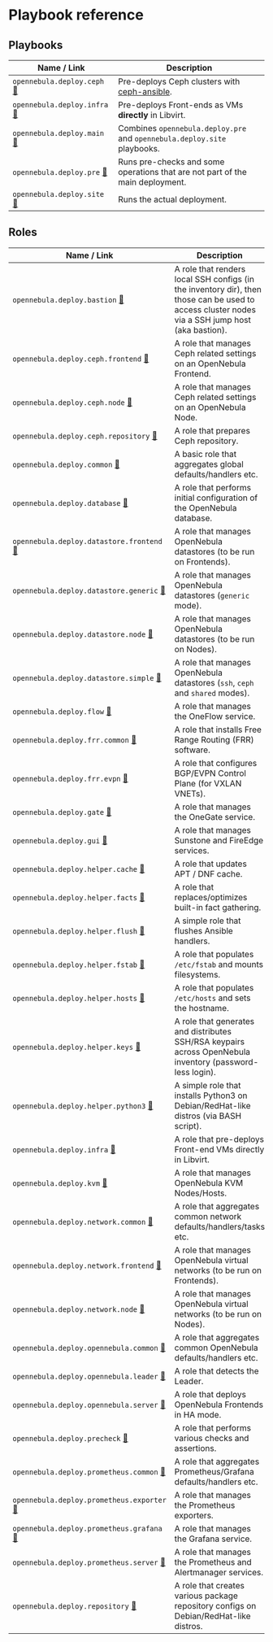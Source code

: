 [//]: # ( vim: set nowrap : )

# Playbook reference

## Playbooks

| Name / Link | Description |
|-------------|-------------|
| `opennebula.deploy.ceph`  [&#x1F517;](https://github.com/OpenNebula/one-deploy/blob/master/playbooks/ceph.yml)  | Pre-deploys Ceph clusters with [ceph-ansible](https://github.com/ceph/ceph-ansible). |
| `opennebula.deploy.infra` [&#x1F517;](https://github.com/OpenNebula/one-deploy/blob/master/playbooks/infra.yml) | Pre-deploys Front-ends as VMs **directly** in Libvirt.                               |
| `opennebula.deploy.main`  [&#x1F517;](https://github.com/OpenNebula/one-deploy/blob/master/playbooks/main.yml)  | Combines `opennebula.deploy.pre` and `opennebula.deploy.site` playbooks.             |
| `opennebula.deploy.pre`   [&#x1F517;](https://github.com/OpenNebula/one-deploy/blob/master/playbooks/pre.yml)   | Runs pre-checks and some operations that are not part of the main deployment.        |
| `opennebula.deploy.site`  [&#x1F517;](https://github.com/OpenNebula/one-deploy/blob/master/playbooks/site.yml)  | Runs the actual deployment.                                                          |

## Roles

| Name / Link | Description |
|-------------|-------------|
| `opennebula.deploy.bastion` [&#x1F517;](https://github.com/OpenNebula/one-deploy/blob/master/roles/bastion/README.md) | A role that renders local SSH configs (in the inventory dir), then those can be used to access cluster nodes via a SSH jump host (aka bastion). |
| `opennebula.deploy.ceph.frontend` [&#x1F517;](https://github.com/OpenNebula/one-deploy/blob/master/roles/ceph/frontend/README.md) | A role that manages Ceph related settings on an OpenNebula Frontend. |
| `opennebula.deploy.ceph.node` [&#x1F517;](https://github.com/OpenNebula/one-deploy/blob/master/roles/ceph/node/README.md) | A role that manages Ceph related settings on an OpenNebula Node. |
| `opennebula.deploy.ceph.repository` [&#x1F517;](https://github.com/OpenNebula/one-deploy/blob/master/roles/ceph/repository/README.md) | A role that prepares Ceph repository. |
| `opennebula.deploy.common` [&#x1F517;](https://github.com/OpenNebula/one-deploy/blob/master/roles/common/README.md) | A basic role that aggregates global defaults/handlers etc. |
| `opennebula.deploy.database` [&#x1F517;](https://github.com/OpenNebula/one-deploy/blob/master/roles/database/README.md) | A role that performs initial configuration of the OpenNebula database. |
| `opennebula.deploy.datastore.frontend` [&#x1F517;](https://github.com/OpenNebula/one-deploy/blob/master/roles/datastore/frontend/README.md) | A role that manages OpenNebula datastores (to be run on Frontends). |
| `opennebula.deploy.datastore.generic` [&#x1F517;](https://github.com/OpenNebula/one-deploy/blob/master/roles/datastore/generic/README.md) | A role that manages OpenNebula datastores (`generic` mode). |
| `opennebula.deploy.datastore.node` [&#x1F517;](https://github.com/OpenNebula/one-deploy/blob/master/roles/datastore/node/README.md) | A role that manages OpenNebula datastores (to be run on Nodes). |
| `opennebula.deploy.datastore.simple` [&#x1F517;](https://github.com/OpenNebula/one-deploy/blob/master/roles/datastore/simple/README.md) | A role that manages OpenNebula datastores (`ssh`, `ceph` and `shared` modes). |
| `opennebula.deploy.flow` [&#x1F517;](https://github.com/OpenNebula/one-deploy/blob/master/roles/flow/README.md) | A role that manages the OneFlow service. |
| `opennebula.deploy.frr.common` [&#x1F517;](https://github.com/OpenNebula/one-deploy/blob/master/roles/frr/common/README.md) | A role that installs Free Range Routing (FRR) software. |
| `opennebula.deploy.frr.evpn` [&#x1F517;](https://github.com/OpenNebula/one-deploy/blob/master/roles/frr/evpn/README.md) | A role that configures BGP/EVPN Control Plane (for VXLAN VNETs). |
| `opennebula.deploy.gate` [&#x1F517;](https://github.com/OpenNebula/one-deploy/blob/master/roles/gate/README.md) | A role that manages the OneGate service. |
| `opennebula.deploy.gui` [&#x1F517;](https://github.com/OpenNebula/one-deploy/blob/master/roles/gui/README.md) | A role that manages Sunstone and FireEdge services. |
| `opennebula.deploy.helper.cache` [&#x1F517;](https://github.com/OpenNebula/one-deploy/blob/master/roles/helper/cache/README.md) | A role that updates APT / DNF cache. |
| `opennebula.deploy.helper.facts` [&#x1F517;](https://github.com/OpenNebula/one-deploy/blob/master/roles/helper/facts/README.md) | A role that replaces/optimizes built-in fact gathering. |
| `opennebula.deploy.helper.flush` [&#x1F517;](https://github.com/OpenNebula/one-deploy/blob/master/roles/helper/flush/README.md) | A simple role that flushes Ansible handlers. |
| `opennebula.deploy.helper.fstab` [&#x1F517;](https://github.com/OpenNebula/one-deploy/blob/master/roles/helper/fstab/README.md) | A role that populates `/etc/fstab` and mounts filesystems. |
| `opennebula.deploy.helper.hosts` [&#x1F517;](https://github.com/OpenNebula/one-deploy/blob/master/roles/helper/hosts/README.md) | A role that populates `/etc/hosts` and sets the hostname. |
| `opennebula.deploy.helper.keys` [&#x1F517;](https://github.com/OpenNebula/one-deploy/blob/master/roles/helper/keys/README.md) | A role that generates and distributes SSH/RSA keypairs across OpenNebula inventory (password-less login). |
| `opennebula.deploy.helper.python3` [&#x1F517;](https://github.com/OpenNebula/one-deploy/blob/master/roles/helper/python3/README.md) | A simple role that installs Python3 on Debian/RedHat-like distros (via BASH script). |
| `opennebula.deploy.infra` [&#x1F517;](https://github.com/OpenNebula/one-deploy/blob/master/roles/infra/README.md) | A role that pre-deploys Front-end VMs directly in Libvirt. |
| `opennebula.deploy.kvm` [&#x1F517;](https://github.com/OpenNebula/one-deploy/blob/master/roles/kvm/README.md) | A role that manages OpenNebula KVM Nodes/Hosts. |
| `opennebula.deploy.network.common` [&#x1F517;](https://github.com/OpenNebula/one-deploy/blob/master/roles/network/common/README.md) | A role that aggregates common network defaults/handlers/tasks etc. |
| `opennebula.deploy.network.frontend` [&#x1F517;](https://github.com/OpenNebula/one-deploy/blob/master/roles/network/frontend/README.md) | A role that manages OpenNebula virtual networks (to be run on Frontends). |
| `opennebula.deploy.network.node` [&#x1F517;](https://github.com/OpenNebula/one-deploy/blob/master/roles/network/node/README.md) | A role that manages OpenNebula virtual networks (to be run on Nodes). |
| `opennebula.deploy.opennebula.common` [&#x1F517;](https://github.com/OpenNebula/one-deploy/blob/master/roles/opennebula/common/README.md) | A role that aggregates common OpenNebula defaults/handlers etc. |
| `opennebula.deploy.opennebula.leader` [&#x1F517;](https://github.com/OpenNebula/one-deploy/blob/master/roles/opennebula/leader/README.md) | A role that detects the Leader. |
| `opennebula.deploy.opennebula.server` [&#x1F517;](https://github.com/OpenNebula/one-deploy/blob/master/roles/opennebula/server/README.md) | A role that deploys OpenNebula Frontends in HA mode. |
| `opennebula.deploy.precheck` [&#x1F517;](https://github.com/OpenNebula/one-deploy/blob/master/roles/precheck/README.md) | A role that performs various checks and assertions. |
| `opennebula.deploy.prometheus.common` [&#x1F517;](https://github.com/OpenNebula/one-deploy/blob/master/roles/prometheus/common/README.md) | A role that aggregates Prometheus/Grafana defaults/handlers etc. |
| `opennebula.deploy.prometheus.exporter` [&#x1F517;](https://github.com/OpenNebula/one-deploy/blob/master/roles/prometheus/exporter/README.md) | A role that manages the Prometheus exporters. |
| `opennebula.deploy.prometheus.grafana` [&#x1F517;](https://github.com/OpenNebula/one-deploy/blob/master/roles/prometheus/grafana/README.md) | A role that manages the Grafana service. |
| `opennebula.deploy.prometheus.server` [&#x1F517;](https://github.com/OpenNebula/one-deploy/blob/master/roles/prometheus/server/README.md) | A role that manages the Prometheus and Alertmanager services. |
| `opennebula.deploy.repository` [&#x1F517;](https://github.com/OpenNebula/one-deploy/blob/master/roles/repository/README.md) | A role that creates various package repository configs on Debian/RedHat-like distros. |
